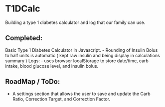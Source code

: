 # T1DCalc
Building a type 1 diabetes calculator and log that our family can use.

## Completed:
Basic Type 1 Diabetes Calculator in Javascript.
    -  Rounding of Insulin Bolus to half units is automatic ( kept raw insulin and being display in calculations summary )
Logs:
    - uses browser localStorage to store date/time, carb intake, blood glucose level, and insulin bolus.


## RoadMap / ToDo:

- A settings section that allows the user to save and update the Carb Ratio, Correction Target, and Correction Factor.
